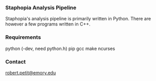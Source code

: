 ### Staphopia Analysis Pipeline
Staphopia's analysis pipeline is primarily written in Python. There are however a few programs written in C++.

### Requirements
python (-dev, need python.h)
pip 
gcc
make
ncurses

### Contact
robert.petit@emory.edu
